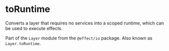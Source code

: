# toRuntime

Converts a layer that requires no services into a scoped runtime, which can
be used to execute effects.

Part of the `Layer` module from the `@effect/io` package. Also known as `Layer.toRuntime`.

